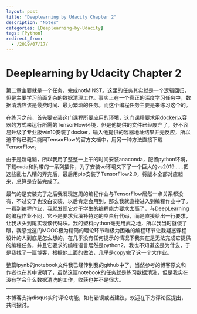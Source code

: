 ```yaml
---
layout: post
title: "Deeplearning by Udacity Chapter 2"
description: "Notes"
categories: [Deeplearning-by-Udacity]
tags: [Python]
redirect_from:
  - /2019/07/17/
---
```


# Deeplearning by Udacity Chapter 2  

第二章主要就是一个任务，完成notMINST。这里的任务其实就是一个逻辑回归，但是主要学习前面复杂的数据清理工作。事实上在一个真正的深度学习任务中，数据清洗应该是最费时间、最为繁琐的任务。而这个编程任务主要是来练习这个的。  

在练习之前，首先要安装这门课程所要应用的环境，这门课程要求用docker以容器的方式来运行所需的TensorFlow环境，但是他提供的文件已经废弃了，好不容易升级了专业版win10安装了docker，输入他提供的容器地址结果并无反应，所以迫不得已我只能同TensorFlow的官方文档中，用另一种方法直接下载TensorFlow。  

由于是新电脑，所以我用了整整一上午的时间安装anaconda，配置python环境，下载cuda和附带的一系列插件，为了安装vc环境又下了一个巨大的vs2019……把这些乱七八糟的弄完后，最后用pip安装了TensorFlow2.0，将版本全部对应起来，总算是安装完成了。  

最气的是安装完了之后我发现这周的编程作业与TensorFlow居然一点关系都没有，不过安了也没白安装，以后肯定会用到，那么我就直接进入到编程作业中了。一看到编程作业，我就发现它对于学生的编程能力要求太高了，与DeepLearning的编程作业不同，它不是要求我填补特定的空白行代码，而是直接给出一行要求，让我从头到尾实现该代码块。我的塑料python毫无用武之地，所以我当时就傻了眼，我感觉这门MOOC极为精简的理论环节和极为困难的编程环节让我疑惑课程设计的人到底是怎么想的，在几乎没有任何提示的情况下我实在是无法完成它提供的编程任务，并且它要求的编程语言居然是python2，我也不知道这是为什么，于是我找了一篇博客，根据他上面的做法，几乎是copy完了这一个大作业。  

整篇ipynb的notebook文件我已经传到我的github中了，当然参考的博客原文和作者也在其中说明了，虽然这篇notebook的任务就是练习数据清洗，但是我实在没有学会什么数据清洗的工作，收获也并不是很大。  

---
本博客支持disqus实时评论功能，如有错误或者建议，欢迎在下方评论区提出，共同探讨。  
